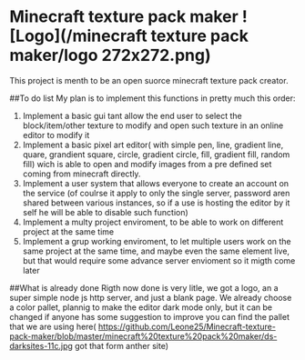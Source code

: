 # Minecraft texture pack maker ![Logo](/minecraft texture pack maker/logo 272x272.png)

This project is menth to be an open suorce minecraft texture pack creator.

##To do list
My plan is to implement this functions in pretty much this order:
1. Implement a basic gui tant allow the end user to select the block/item/other texture to modify and open such texture in an online editor to modify it
2. Implement a basic pixel art editor( with simple pen, line, gradient line, quare, grandient square, circle, gradient circle, fill, gradient fill, random fill) wich is able to open and modify images from a pre defined set coming from minecraft directly.
3. Implement a user system that allows everyone to create an account on the service (of coulrse it apply to only the single server, password aren shared between various instances, so if a use is hosting the editor by it self he will be able to disable such function)
4. Implement a multy project enviroment, to be able to work on different project at the same time
5. Implement a grup working enviroment, to let multiple users work on the same project at the same time, and maybe even the same element live, but that would require some advance server envioment so it migth come later

##What is already done
Rigth now done is very litle, we got a logo, an a super simple node js http server, and just a blank page.
We already choose a color pallet, plannig to make the editor dark mode only, but it can be changed if anyone has some suggestion to improve you can find the pallet that we are using here( https://github.com/Leone25/Minecraft-texture-pack-maker/blob/master/minecraft%20texture%20pack%20maker/ds-darksites-11c.jpg got that form anther site)
